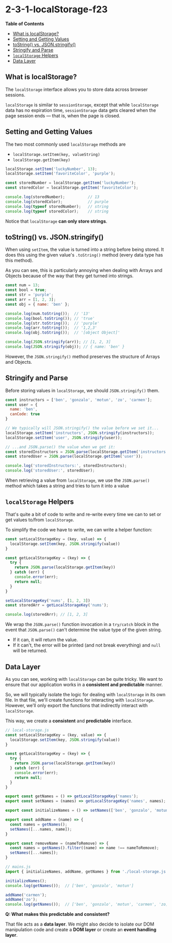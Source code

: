 # 2-3-1-localStorage-f23

**Table of Contents**
- [What is localStorage?](#what-is-localstorage)
- [Setting and Getting Values](#setting-and-getting-values)
- [toString() vs. JSON.stringify()](#tostring-vs-jsonstringify)
- [Stringify and Parse](#stringify-and-parse)
- [`localStorage` Helpers](#localstorage-helpers)
- [Data Layer](#data-layer)

## What is localStorage?

The `localStorage` interface allows you to store data across browser sessions.

`localStorage` is similar to `sessionStorage`, except that while `localStorage` data has no expiration time, `sessionStorage` data gets cleared when the page session ends — that is, when the page is closed. 

## Setting and Getting Values

The two most commonly used `localStorage` methods are
- `localStorage.setItem(key, valueString)`
- `localStorage.getItem(key)`

```js
localStorage.setItem('luckyNumber', 13);
localStorage.setItem('favoriteColor', 'purple');

const storedNumber = localStorage.getItem('luckyNumber');
const storedColor = localStorage.getItem('favoriteColor');

console.log(storedNumber);          // 13
console.log(storedColor);           // purple
console.log(typeof storedNumber);   // string
console.log(typeof storedColor);    // string
```

Notice that `localStorage` **can only store strings**. 

## toString() vs. JSON.stringify()

When using `setItem`, the value is turned into a string before being stored. It does this using the given value's `.toString()` method (every data type has this method).

As you can see, this is particularly annoying when dealing with Arrays and Objects because of the way that they get turned into strings.

```js
const num = 13;
const bool = true;
const str = 'purple';
const arr = [1, 2, 3];
const obj = { name: 'ben' };

console.log(num.toString());  // '13'
console.log(bool.toString()); // 'true'
console.log(str.toString());  // 'purple'
console.log(arr.toString());  // '1,2,3'
console.log(obj.toString());  // '[object Object]'

console.log(JSON.stringify(arr)); // [1, 2, 3]
console.log(JSON.stringify(obj)); // { name: 'ben' }
```

However, the `JSON.stringify()` method preserves the structure of Arrays and Objects.

## Stringify and Parse

Before storing values in `localStorage`, we should `JSON.stringify()` them.

```js
const instructors = ['ben', 'gonzalo', 'motun', 'zo', 'carmen'];
const user = {
  name: 'ben',
  canCode: true
}

// We typically will JSON.stringify() the value before we set it... 
localStorage.setItem('instructors', JSON.stringify(instructors));
localStorage.setItem('user', JSON.stringify(user));

// ...and JSON.parse() the value when we get it:
const storedInstructors = JSON.parse(localStorage.getItem('instructors'));
const storedUser = JSON.parse(localStorage.getItem('user'));

console.log('storedInstructors:', storedInstructors);
console.log('storedUser:', storedUser);
```

When retrieving a value from `localStorage`, we use the `JSON.parse()` method which takes a string and tries to turn it into a value

## `localStorage` Helpers

That's quite a bit of code to write and re-write every time we can to set or get values to/from `localStorage`. 

To simplify the code we have to write, we can write a helper function:

```js
const setLocalStorageKey = (key, value) => {
  localStorage.setItem(key, JSON.stringify(value))
}

const getLocalStorageKey = (key) => {
  try {
    return JSON.parse(localStorage.getItem(key))
  } catch (err) {
    console.error(err);
    return null;
  }
}

setLocalStorageKey('nums', [1, 2, 3])
const storedArr = getLocalStorageKey('nums');

console.log(storedArr); // [1, 2, 3]
```

We wrap the `JSON.parse()` function invocation in a `try/catch` block in the event that `JSON.parse()` can't determine the value type of the given string.
* If it can, it will return the value.
* If it can't, the error will be printed (and not break everything) and `null` will be returned.

## Data Layer

As you can see, working with `localStorage` can be quite tricky. We want to ensure that our application works in a **consistent and predictable** manner.

So, we will typically isolate the logic for dealing with `localStorage` in its own file. In that file, we'll create functions for interacting with `localStorage`. However, we'll only export the functions that indirectly interact with `localStorage`. 

This way, we create a **consistent** and **predictable** interface.

```js
// local-storage.js
const setLocalStorageKey = (key, value) => {
  localStorage.setItem(key, JSON.stringify(value))
}

const getLocalStorageKey = (key) => {
  try {
    return JSON.parse(localStorage.getItem(key))
  } catch (err) {
    console.error(err);
    return null;
  }
}

export const getNames = () => getLocalStorageKey('names');
export const setNames = (names) => getLocalStorageKey('names', names);

export const initializeNames = () => setNames(['ben', 'gonzalo', 'motun']);

export const addName = (name) => {
  const names = getNames();
  setNames([...names, name]);
}

export const removeName = (nameToRemove) => {
  const names = getNames().filter((name) => name !== nameToRemove);
  setNames([...names]);
}

// mains.js
import { initializeNames, addName, getNames } from './local-storage.js';

initializeNames();
console.log(getNames());  // ['ben', 'gonzalo', 'motun']

addName('carmen');
addName('zo');
console.log(getNames());  // ['ben', 'gonzalo', 'motun', 'carmen', 'zo]
```

**Q: What makes this predictable and consistent?**

That file acts as a **data layer**. We might also decide to isolate our DOM manipulation code and create a **DOM layer** or create an **event handling layer**.